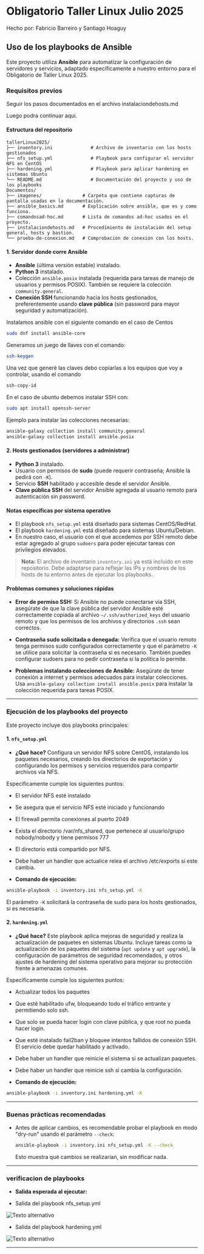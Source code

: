 # Obligatorio Taller Linux Julio 2025

Hecho por: Fabricio Barreiro y Santiago Hoaguy

## Uso de los playbooks de Ansible

Este proyecto utiliza **Ansible** para automatizar la configuración de servidores y servicios, adaptado específicamente a nuestro entorno para el Obligatorio de Taller Linux 2025.

### Requisitos previos

Seguir los pasos documentados en el archivo instalaciondehosts.md

Luego podra continuar aqui.

#### Estructura del repositorio

```plaintext
tallerLinux2025/
├── inventory.ini              # Archivo de inventario con los hosts gestionados
├── nfs_setup.yml              # Playbook para configurar el servidor NFS en CentOS
├── hardening.yml              # Playbook para aplicar hardening en sistemas Ubuntu
└── README.md                  # Documentación del proyecto y uso de los playbooks
Documentos/
├── imagenes/               # Carpeta que contiene capturas de pantalla usadas en la documentación.
├── ansible_basics.md       # Explicación sobre ansible, que es y como funciona.
├── comandosad-hoc.md       # Lista de comandos ad-hoc usados en el proyecto.
├── instalaciondehosts.md   # Procedimiento de instalación del setup general, hosts y bastion.
└── prueba-de-conexion.md   # Comprobación de conexión con los hosts.
```


#### 1. Servidor donde corre Ansible

- **Ansible** (última versión estable) instalado.
- **Python 3** instalado.
- Colección `ansible.posix` instalada (requerida para tareas de manejo de usuarios y permisos POSIX).
  También se requiere la colección `community.general`.
- **Conexión SSH** funcionando hacia los hosts gestionados, preferentemente usando **clave pública** (sin password para mayor seguridad y automatización).

Instalamos ansible con el siguiente comando en el caso de Centos
```bash
sudo dnf install ansible-core
```
Generamos un juego de llaves con el comando:
```bash
ssh-keygen
```
Una vez que generé las claves debo copiarlas a los equipos que voy a controlar, usando el comando
```bash
ssh-copy-id
```
En el caso de ubuntu debemos instalar SSH con:
```bash
sudo apt install openssh-server
```

Ejemplo para instalar las colecciones necesarias:
```bash
ansible-galaxy collection install community.general
ansible-galaxy collection install ansible.posix
```

#### 2. Hosts gestionados (servidores a administrar)

- **Python 3** instalado.
- Usuario con permisos de **sudo** (puede requerir contraseña; Ansible la pedirá con `-K`).
- Servicio **SSH** habilitado y accesible desde el servidor Ansible.
- **Clave pública SSH** del servidor Ansible agregada al usuario remoto para autenticación sin password.

#### Notas específicas por sistema operativo

- El playbook `nfs_setup.yml` está diseñado para sistemas CentOS/RedHat.
- El playbook `hardening.yml` está diseñado para sistemas Ubuntu/Debian.
- En nuestro caso, el usuario con el que accedemos por SSH remoto debe estar agregado al grupo `sudoers` para poder ejecutar tareas con privilegios elevados.

> **Nota:** El archivo de inventario `inventory.ini` ya está incluido en este repositorio. Debe adaptarse para reflejar las IPs y nombres de los hosts de tu entorno antes de ejecutar los playbooks.

#### Problemas comunes y soluciones rápidas

- **Error de permiso SSH:**
  Si Ansible no puede conectarse vía SSH, asegúrate de que la clave pública del servidor Ansible esté correctamente copiada al archivo `~/.ssh/authorized_keys` del usuario remoto y que los permisos de los archivos y directorios `.ssh` sean correctos.

- **Contraseña sudo solicitada o denegada:**
  Verifica que el usuario remoto tenga permisos sudo configurados correctamente y que el parámetro `-K` se utilice para solicitar la contraseña si es necesario. También puedes configurar sudoers para no pedir contraseña si la política lo permite.

- **Problemas instalando colecciones de Ansible:**
  Asegúrate de tener conexión a internet y permisos adecuados para instalar colecciones. Usa `ansible-galaxy collection install ansible.posix` para instalar la colección requerida para tareas POSIX.

---

### Ejecución de los playbooks del proyecto

Este proyecto incluye dos playbooks principales:

#### 1. `nfs_setup.yml`

- **¿Qué hace?**
Configura un servidor NFS sobre CentOS, instalando los paquetes necesarios, creando los directorios de exportación y configurando los permisos y servicios requeridos para compartir archivos vía NFS.

Especificamente cumple los siguientes puntos:
- El servidor NFS esté instalado
- Se asegura que el servicio NFS esté iniciado y funcionando
- El firewall permita conexiones al puerto 2049
- Exista el directorio /var/nfs_shared, que pertenece al usuario/grupo nobody/nobody y tiene
permisos 777
- El directorio está compartido por NFS.
- Debe haber un handler que actualice relea el archivo /etc/exports si este cambia.

- **Comando de ejecución:**
```bash
ansible-playbook -i inventory.ini nfs_setup.yml -K
```
El parámetro `-K` solicitará la contraseña de sudo para los hosts gestionados, si es necesaria.

#### 2. `hardening.yml`

- **¿Qué hace?**
Este playbook aplica mejoras de seguridad y realiza la actualización de paquetes en sistemas Ubuntu. Incluye tareas como la actualización de los paquetes del sistema (`apt update` y `apt upgrade`), la configuración de parámetros de seguridad recomendados, y otros ajustes de hardening del sistema operativo para mejorar su protección frente a amenazas comunes.

Especificamente cumple los siguientes puntos:
- Actualizar todos los paquetes
- Que esté habilitado ufw, bloqueando todo el tráfico entrante y permitiendo solo ssh.
- Que solo se pueda hacer login con clave pública, y que root no pueda hacer login.
- Que esté instalado fail2ban y bloquee intentos fallidos de conexión SSH. El servicio debe
quedar habilitado y activado.
- Debe haber un handler que reinicie el sistema si se actualizan paquetes.
- Debe haber un handler que reinicie ssh si cambia la configuración.

- **Comando de ejecución:**
```bash
ansible-playbook -i inventory.ini hardening.yml -K
```

---

### Buenas prácticas recomendadas

- Antes de aplicar cambios, es recomendable probar el playbook en modo "dry-run" usando el parámetro `--check`:
  ```bash
  ansible-playbook -i inventory.ini nfs_setup.yml -K --check
  ```
  Esto muestra qué cambios se realizarían, sin modificar nada.

---

### verificacion de playbooks

- **Salida esperada al ejecutar:**

- Salida del playbook nfs_setup.yml

![Texto alternativo](imagenes/EjecucionDeNfs_setup.png)

- Salida del playbook hardening.yml

![Texto alternativo](imagenes/SeReinicioSshLaPrimeraVezQueSeEjecutoElPlaybookPorElChanged.png)

---

